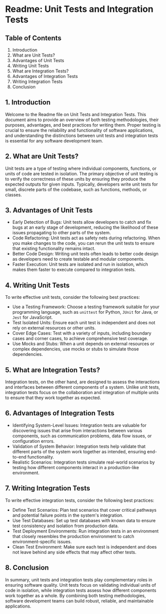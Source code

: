 # Readme: Unit Tests and Integration Tests

## Table of Contents

1. Introduction
2. What are Unit Tests?
3. Advantages of Unit Tests
4. Writing Unit Tests
5. What are Integration Tests?
6. Advantages of Integration Tests
7. Writing Integration Tests
8. Conclusion

## 1. Introduction

Welcome to the Readme file on Unit Tests and Integration Tests. This document aims to provide an overview of both testing methodologies, their purposes, advantages, and best practices for writing them. Proper testing is crucial to ensure the reliability and functionality of software applications, and understanding the distinctions between unit tests and integration tests is essential for any software development team.

## 2. What are Unit Tests?

Unit tests are a type of testing where individual components, functions, or units of code are tested in isolation. The primary objective of unit testing is to verify the correctness of these units by ensuring they produce the expected outputs for given inputs. Typically, developers write unit tests for small, discrete parts of the codebase, such as functions, methods, or classes.

## 3. Advantages of Unit Tests

- Early Detection of Bugs: Unit tests allow developers to catch and fix bugs at an early stage of development, reducing the likelihood of these issues propagating to other parts of the system.
- Code Refactoring: Unit tests act as safety nets during refactoring. When you make changes to the code, you can rerun the unit tests to ensure that existing functionality remains intact.
- Better Code Design: Writing unit tests often leads to better code design as developers need to create testable and modular components.
- Faster Execution: Unit tests are isolated and run in isolation, which makes them faster to execute compared to integration tests.

## 4. Writing Unit Tests

To write effective unit tests, consider the following best practices:

- Use a Testing Framework: Choose a testing framework suitable for your programming language, such as `unittest` for Python, `JUnit` for Java, or `Jest` for JavaScript.
- Test Isolated Units: Ensure each unit test is independent and does not rely on external resources or other units.
- Cover Edge Cases: Test with a variety of inputs, including boundary cases and corner cases, to achieve comprehensive test coverage.
- Use Mocks and Stubs: When a unit depends on external resources or complex dependencies, use mocks or stubs to simulate those dependencies.

## 5. What are Integration Tests?

Integration tests, on the other hand, are designed to assess the interactions and interfaces between different components of a system. Unlike unit tests, integration tests focus on the collaboration and integration of multiple units to ensure that they work together as expected.

## 6. Advantages of Integration Tests

- Identifying System-Level Issues: Integration tests are valuable for discovering issues that arise from interactions between various components, such as communication problems, data flow issues, or configuration errors.
- Validation of System Behavior: Integration tests help validate that different parts of the system work together as intended, ensuring end-to-end functionality.
- Realistic Scenarios: Integration tests simulate real-world scenarios by testing how different components interact in a production-like environment.

## 7. Writing Integration Tests

To write effective integration tests, consider the following best practices:

- Define Test Scenarios: Plan test scenarios that cover critical pathways and potential failure points in the system's integration.
- Use Test Databases: Set up test databases with known data to ensure test consistency and isolation from production data.
- Test Deployment Environments: Run integration tests in an environment that closely resembles the production environment to catch environment-specific issues.
- Clean Test Environment: Make sure each test is independent and does not leave behind any side effects that may affect other tests.

## 8. Conclusion

In summary, unit tests and integration tests play complementary roles in ensuring software quality. Unit tests focus on validating individual units of code in isolation, while integration tests assess how different components work together as a whole. By combining both testing methodologies, software development teams can build robust, reliable, and maintainable applications. 
